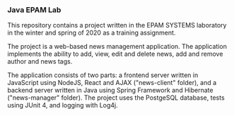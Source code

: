 ### Java EPAM Lab

This repository contains a project written in the EPAM SYSTEMS laboratory in the winter and spring of 2020 as a training assignment.

The project is a web-based news management application. The application implements the ability to add, view, edit and delete news, add and remove author and news tags.

The application consists of two parts: a frontend server written in JavaScript using NodeJS, React and AJAX ("news-client" folder), and a backend server written in Java using Spring Framework and Hibernate ("news-manager" folder). The project uses the PostgeSQL database, tests using JUnit 4, and logging with Log4j.